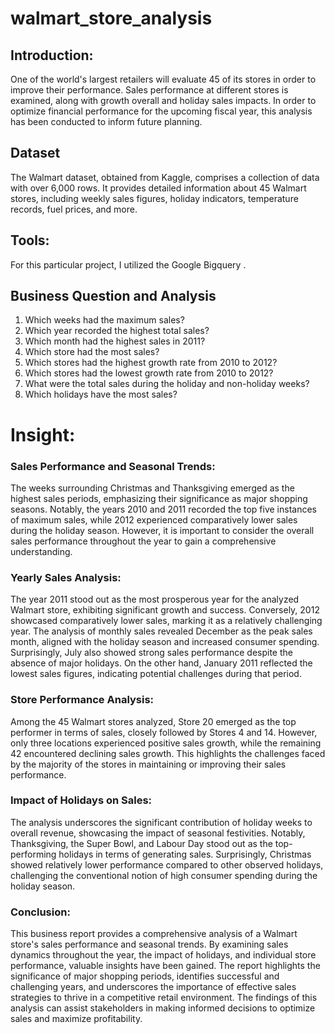 # walmart_store_analysis
## Introduction:
One of the world's largest retailers will evaluate 45 of its stores in order to improve their performance. Sales performance at different stores is examined, along with growth overall and holiday sales impacts. In order to optimize financial performance for the upcoming fiscal year, this analysis has been conducted to inform future planning.

## Dataset
The Walmart dataset, obtained from Kaggle, comprises a collection of data with over 6,000 rows. It provides detailed information about 45 Walmart stores, including weekly sales figures, holiday indicators, temperature records, fuel prices, and more.

## Tools:
For this particular project, I utilized the Google Bigquery .

## Business Question and Analysis
1. Which weeks had the maximum sales?
2. Which year recorded the highest total sales?
3. Which month had the highest sales in 2011?
4. Which store had the most sales?
5. Which stores had the highest growth rate from 2010 to 2012?
6. Which stores had the lowest growth rate from 2010 to 2012?
7. What were the total sales during the holiday and non-holiday weeks?
8. Which holidays have the most sales?
  
# Insight: 
### Sales Performance and Seasonal Trends:
The weeks surrounding Christmas and Thanksgiving emerged as the highest sales periods, emphasizing their significance as major shopping seasons. Notably, the years 2010 and 2011 recorded the top five instances of maximum sales, while 2012 experienced comparatively lower sales during the holiday season. However, it is important to consider the overall sales performance throughout the year to gain a comprehensive understanding.

### Yearly Sales Analysis:
The year 2011 stood out as the most prosperous year for the analyzed Walmart store, exhibiting significant growth and success. Conversely, 2012 showcased comparatively lower sales, marking it as a relatively challenging year. The analysis of monthly sales revealed December as the peak sales month, aligned with the holiday season and increased consumer spending. Surprisingly, July also showed strong sales performance despite the absence of major holidays. On the other hand, January 2011 reflected the lowest sales figures, indicating potential challenges during that period.

### Store Performance Analysis:
Among the 45 Walmart stores analyzed, Store 20 emerged as the top performer in terms of sales, closely followed by Stores 4 and 14. However, only three locations experienced positive sales growth, while the remaining 42 encountered declining sales growth. This highlights the challenges faced by the majority of the stores in maintaining or improving their sales performance.

### Impact of Holidays on Sales:
The analysis underscores the significant contribution of holiday weeks to overall revenue, showcasing the impact of seasonal festivities. Notably, Thanksgiving, the Super Bowl, and Labour Day stood out as the top-performing holidays in terms of generating sales. Surprisingly, Christmas showed relatively lower performance compared to other observed holidays, challenging the conventional notion of high consumer spending during the holiday season.

### Conclusion:
This business report provides a comprehensive analysis of a Walmart store's sales performance and seasonal trends. By examining sales dynamics throughout the year, the impact of holidays, and individual store performance, valuable insights have been gained. The report highlights the significance of major shopping periods, identifies successful and challenging years, and underscores the importance of effective sales strategies to thrive in a competitive retail environment. The findings of this analysis can assist stakeholders in making informed decisions to optimize sales and maximize profitability.
